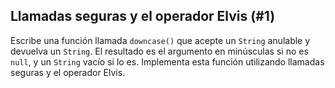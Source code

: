 ## Llamadas seguras y el operador Elvis (#1)

Escribe una función llamada `downcase()` que acepte un `String` anulable y
devuelva un `String`. El resultado es el argumento en minúsculas si no es `null`,
y un `String` vacío si lo es. Implementa esta función utilizando llamadas seguras y el
operador Elvis.